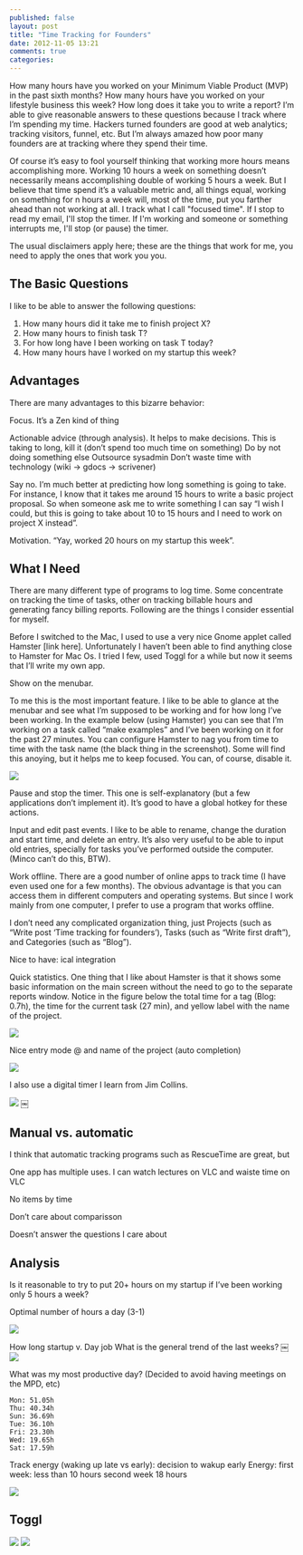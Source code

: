 ```yaml
---
published: false
layout: post
title: "Time Tracking for Founders"
date: 2012-11-05 13:21
comments: true
categories: 
---
```


How many hours have you worked on your Minimum Viable Product (MVP) in
the past sixth months? How many hours have you worked on your
lifestyle business this week? How long does it take you to write a
report? I’m able to give reasonable answers to these questions because
I track where I’m spending my time. Hackers turned founders are good
at web analytics; tracking visitors, funnel, etc. But I’m always
amazed how poor many founders are at tracking where they spend their
time.

<!-- more -->

Of course it’s easy to fool yourself thinking that working more hours
means accomplishing more. Working 10 hours a week on something doesn’t
necessarily means accomplishing double of working 5 hours a week. But
I believe that time spend it’s a valuable metric and, all things
equal, working on something for n hours a week will, most of the time,
put you farther ahead than not working at all. I track what I call
"focused time". If I stop to read my email, I'll stop the timer. If
I'm working and someone or something interrupts me, I'll stop (or
pause) the timer.

The usual disclaimers apply here; these are the things that work for
me, you need to apply the ones that work you you.

## The Basic Questions

I like to be able to answer the following questions:

1. How many hours did it take me to finish project X?
2. How many hours to finish task T?
3. For how long have I been working on task T today?
4. How many hours have I worked on my startup this week?

## Advantages

There are many advantages to this bizarre behavior:

Focus. It’s a Zen kind of thing

Actionable advice (through analysis). It helps to make decisions.
This is taking to long, kill it (don’t spend too much time on something)
Do by not doing something else
Outsource sysadmin
Don’t waste time with technology (wiki -> gdocs -> scrivener)

Say no. I’m much better at predicting how long something is going to
take. For instance, I know that it takes me around 15 hours to write a
basic project proposal. So when someone ask me to write something I
can say “I wish I could, but this is going to take about 10 to 15
hours and I need to work on project X instead”.

Motivation. “Yay, worked 20 hours on my startup this week”. 

## What I Need

There are many different type of programs to log time. Some
concentrate on tracking the time of tasks, other on tracking billable
hours and generating fancy billing reports. Following are the things I
consider essential for myself.

Before I switched to the Mac, I used to use a very nice Gnome applet
called Hamster [link here]. Unfortunately I haven’t been able to find
anything close to Hamster for Mac Os. I tried I few, used Toggl for a
while but now it seems that I’ll write my own app.

Show on the menubar.

To me this is the most important feature. I like to be able to glance
at the menubar and see what I’m supposed to be working and for how
long I’ve been working. In the example below (using Hamster) you can
see that I’m working on a task called “make examples” and I’ve been
working on it for the past 27 minutes. You can configure Hamster to
nag you from time to time with the task name (the black thing in the
screenshot). Some will find this anoying, but it helps me to keep
focused. You can, of course, disable it.

![](../images/2012/11/05/hamster-pokeme.png)


Pause and stop the timer. This one is self-explanatory (but a few
applications don’t implement it). It’s good to have a global hotkey
for these actions.

Input and edit past events. I like to be able to rename, change the
duration and start time, and delete an entry. It’s also very useful to
be able to input old entries, specially for tasks you’ve performed
outside the computer. (Minco can’t do this, BTW).

Work offline. There are a good number of online apps to track time (I
have even used one for a few months). The obvious advantage is that
you can access them in different computers and operating systems. But
since I work mainly from one computer, I prefer to use a program that
works offline.

I don’t need any complicated organization thing, just Projects (such
as “Write post ‘Time tracking for founders’), Tasks (such as “Write
first draft”), and Categories (such as “Blog”).

Nice to have: ical integration

Quick statistics. One thing that I like about Hamster is that it shows
some basic information on the main screen without the need to go to
the separate reports window. Notice in the figure below the total time
for a tag (Blog: 0.7h), the time for the current task (27 min), and
yellow label with the name of the project.

![](../images/2012/11/05/hamster-full.png)

Nice entry mode <nome of the task>@<category> and name of the project
(auto completion)

![](../images/2012/11/05/hamster-new.png)


I also use a digital timer I learn from Jim Collins.

![](../images/2012/11/05/timer.png)
￼
## Manual vs. automatic

I think that automatic tracking programs such as RescueTime are great,
but

One app has multiple uses. I can watch lectures on VLC and waiste time
on VLC

No items by time

Don’t care about comparisson

Doesn’t answer the questions I care about

## Analysis

Is it reasonable to try to put 20+ hours on my startup if I’ve been
working only 5 hours a week?

Optimal number of hours a day (3-1)

![](../images/2012/11/05/hours-by-range.png)

How long startup v. Day job
What is the general trend of the last weeks?
￼
![](../images/2012/11/05/tasks-no-label.png)


What was my most productive day? (Decided to avoid having meetings on
the MPD, etc)

    Mon: 51.05h
    Thu: 40.34h
    Sun: 36.69h
    Tue: 36.10h
    Fri: 23.30h
    Wed: 19.65h
    Sat: 17.59h

Track energy (waking up late vs early): decision to wakup early
Energy: first week: less than 10 hours
 second week 18 hours

![](../images/2012/11/05/energy-by-hour.png)

## Toggl


![](../images/2012/11/05/toggl-task.png)
![](../images/2012/11/05/toggl-tasks.png)

